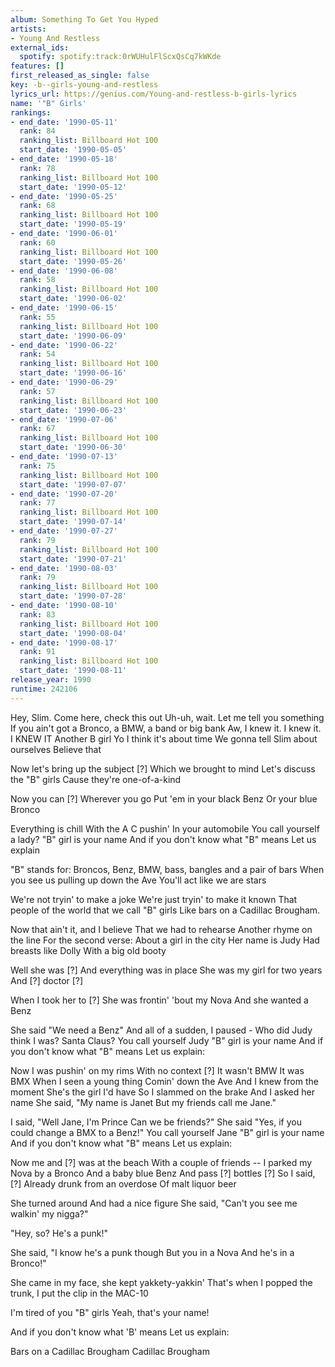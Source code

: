 ```yaml
---
album: Something To Get You Hyped
artists:
- Young And Restless
external_ids:
  spotify: spotify:track:0rWUHulFlScxQsCq7kWKde
features: []
first_released_as_single: false
key: -b--girls-young-and-restless
lyrics_url: https://genius.com/Young-and-restless-b-girls-lyrics
name: '"B" Girls'
rankings:
- end_date: '1990-05-11'
  rank: 84
  ranking_list: Billboard Hot 100
  start_date: '1990-05-05'
- end_date: '1990-05-18'
  rank: 78
  ranking_list: Billboard Hot 100
  start_date: '1990-05-12'
- end_date: '1990-05-25'
  rank: 68
  ranking_list: Billboard Hot 100
  start_date: '1990-05-19'
- end_date: '1990-06-01'
  rank: 60
  ranking_list: Billboard Hot 100
  start_date: '1990-05-26'
- end_date: '1990-06-08'
  rank: 58
  ranking_list: Billboard Hot 100
  start_date: '1990-06-02'
- end_date: '1990-06-15'
  rank: 55
  ranking_list: Billboard Hot 100
  start_date: '1990-06-09'
- end_date: '1990-06-22'
  rank: 54
  ranking_list: Billboard Hot 100
  start_date: '1990-06-16'
- end_date: '1990-06-29'
  rank: 57
  ranking_list: Billboard Hot 100
  start_date: '1990-06-23'
- end_date: '1990-07-06'
  rank: 67
  ranking_list: Billboard Hot 100
  start_date: '1990-06-30'
- end_date: '1990-07-13'
  rank: 75
  ranking_list: Billboard Hot 100
  start_date: '1990-07-07'
- end_date: '1990-07-20'
  rank: 77
  ranking_list: Billboard Hot 100
  start_date: '1990-07-14'
- end_date: '1990-07-27'
  rank: 79
  ranking_list: Billboard Hot 100
  start_date: '1990-07-21'
- end_date: '1990-08-03'
  rank: 79
  ranking_list: Billboard Hot 100
  start_date: '1990-07-28'
- end_date: '1990-08-10'
  rank: 83
  ranking_list: Billboard Hot 100
  start_date: '1990-08-04'
- end_date: '1990-08-17'
  rank: 91
  ranking_list: Billboard Hot 100
  start_date: '1990-08-11'
release_year: 1990
runtime: 242106
---
```

Hey, Slim. Come here, check this out
Uh-uh, wait. Let me tell you something
If you ain't got a Bronco, a BMW, a band or big bank
Aw, I knew it. I knew it. I KNEW IT
Another B girl
Yo I think it's about time
We gonna tell Slim about ourselves
Believe that

Now let's bring up the subject
[?] Which we brought to mind
Let's discuss the "B" girls
Cause they're one-of-a-kind

Now you can [?]
Wherever you go
Put 'em in your black Benz
Or your blue Bronco

Everything is chill
With the A C pushin'
In your automobile
You call yourself a lady?
"B" girl is your name
And if you don't know what "B" means
Let us explain

"B" stands for:
Broncos, Benz, BMW, bass, bangles and a pair of bars
When you see us pulling up down the Ave
You'll act like we are stars

We're not tryin' to make a joke
We're just tryin' to make it known
That people of the world that we call "B" girls
Like bars on a Cadillac Brougham.

Now that ain't it, and I believe
That we had to rehearse
Another rhyme on the line
For the second verse:
About a girl in the city
Her name is Judy
Had breasts like Dolly
With a big old booty

Well she was [?]
And everything was in place
She was my girl for two years
And [?] doctor [?]

When I took her to [?]
She was frontin' 'bout my Nova
And she wanted a Benz

She said "We need a Benz"
And all of a sudden, I paused -
Who did Judy think I was?
Santa Claus?
You call yourself Judy
"B" girl is your name
And if you don't know what "B" means
Let us explain:

Now I was pushin' on my rims
With no context [?]
It wasn't BMW
It was BMX
When I seen a young thing
Comin' down the Ave
And I knew from the moment
She's the girl I'd have
So I slammed on the brake
And I asked her name
She said, "My name is Janet
But my friends call me Jane."

I said, "Well Jane, I'm Prince
Can we be friends?"
She said
"Yes, if you could change a BMX to a Benz!"
You call yourself Jane
"B" girl is your name
And if you don't know what "B" means
Let us explain:

Now me and [?] was at the beach
With a couple of friends --
I parked my Nova by a Bronco
And a baby blue Benz
And pass [?] bottles [?]
So I said, [?]
Already drunk from an overdose
Of malt liquor beer

She turned around
And had a nice figure
She said, "Can't you see me walkin' my nigga?"

"Hey, so? He's a punk!"

She said, "I know he's a punk though
But you in a Nova
And he's in a Bronco!"

She came in my face, she kept yakkety-yakkin'
That's when I popped the trunk, I put the clip in the MAC-10

I'm tired of you "B" girls
Yeah, that's your name!

And if you don't know what 'B' means
Let us explain:

Bars on a Cadillac Brougham
Cadillac Brougham
